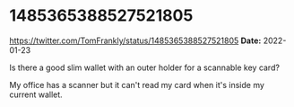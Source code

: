# 1485365388527521805
https://twitter.com/TomFrankly/status/1485365388527521805
**Date:** 2022-01-23

Is there a good slim wallet with an outer holder for a scannable key card?

My office has a scanner but it can't read my card when it's inside my current wallet.
